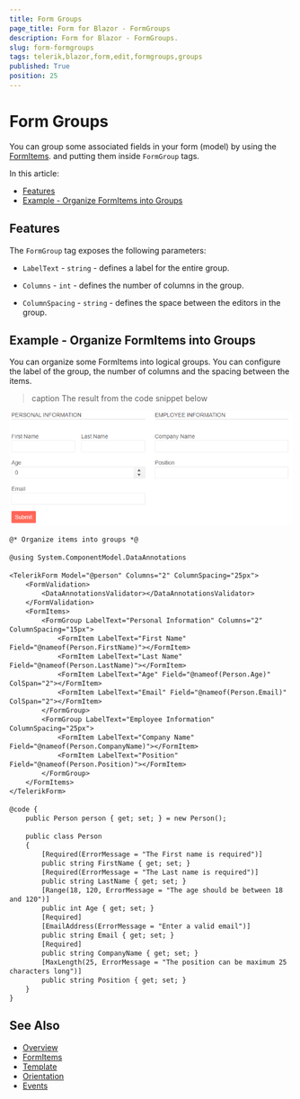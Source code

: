```yaml
---
title: Form Groups
page_title: Form for Blazor - FormGroups
description: Form for Blazor - FormGroups.
slug: form-formgroups
tags: telerik,blazor,form,edit,formgroups,groups
published: True
position: 25
---
```


# Form Groups

You can group some associated fields in your form (model) by using the [FormItems](slug://form-formitems). and putting them inside `FormGroup` tags.

In this article:

* [Features](#features)
* [Example - Organize FormItems into Groups](#example-organize-formitems-into-groups)

## Features

The `FormGroup` tag exposes the following parameters:

* `LabelText` - `string` - defines a label for the entire group. 

* `Columns` - `int` - defines the number of columns in the group.

* `ColumnSpacing` - `string` - defines the space between the editors in the group. 

## Example - Organize FormItems into Groups

You can organize some FormItems into logical groups. You can configure the label of the group, the number of columns and the spacing between the items.

>caption The result from the code snippet below

![FormItem example](images/formgroups-example.png)

````RAZOR
@* Organize items into groups *@

@using System.ComponentModel.DataAnnotations

<TelerikForm Model="@person" Columns="2" ColumnSpacing="25px">
    <FormValidation>
        <DataAnnotationsValidator></DataAnnotationsValidator>
    </FormValidation>
    <FormItems>
        <FormGroup LabelText="Personal Information" Columns="2" ColumnSpacing="15px">
            <FormItem LabelText="First Name" Field="@nameof(Person.FirstName)"></FormItem>
            <FormItem LabelText="Last Name" Field="@nameof(Person.LastName)"></FormItem>
            <FormItem LabelText="Age" Field="@nameof(Person.Age)" ColSpan="2"></FormItem>
            <FormItem LabelText="Email" Field="@nameof(Person.Email)" ColSpan="2"></FormItem>
        </FormGroup>
        <FormGroup LabelText="Employee Information" ColumnSpacing="25px">
            <FormItem LabelText="Company Name" Field="@nameof(Person.CompanyName)"></FormItem>
            <FormItem LabelText="Position" Field="@nameof(Person.Position)"></FormItem>
        </FormGroup>
    </FormItems>
</TelerikForm>

@code {
    public Person person { get; set; } = new Person();

    public class Person
    {
        [Required(ErrorMessage = "The First name is required")]
        public string FirstName { get; set; }
        [Required(ErrorMessage = "The Last name is required")]
        public string LastName { get; set; }
        [Range(18, 120, ErrorMessage = "The age should be between 18 and 120")]
        public int Age { get; set; }
        [Required]
        [EmailAddress(ErrorMessage = "Enter a valid email")]
        public string Email { get; set; }
        [Required]
        public string CompanyName { get; set; }
        [MaxLength(25, ErrorMessage = "The position can be maximum 25 characters long")]
        public string Position { get; set; }
    }
}
````

## See Also

  * [Overview](slug://form-overview)
  * [FormItems](slug://form-formitems)
  * [Template](slug://form-formitems-template)
  * [Orientation](slug://form-orientation)
  * [Events](slug://form-events)
   
   
